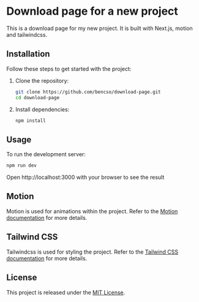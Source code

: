 # Download page for a new project

This is a download page for my new project. It is built with Next.js, motion and tailwindcss.

## Installation

Follow these steps to get started with the project:

1. Clone the repository:
   ```bash
   git clone https://github.com/bencso/download-page.git
   cd download-page
   ```
2. Install dependencies:
   ```bash
   npm install
   ```
## Usage
To run the development server:
   ```bash
   npm run dev
   ```
Open http://localhost:3000 with your browser to see the result

## Motion
Motion is used for animations within the project. Refer to the [Motion documentation](https://motion.dev/) for more details.

## Tailwind CSS
Tailwindcss is used for styling the project. Refer to the [Tailwind CSS documentation](https://tailwindcss.com/docs/installation) for more details.

## License
This project is released under the [MIT License](https://en.wikipedia.org/wiki/MIT_License).
